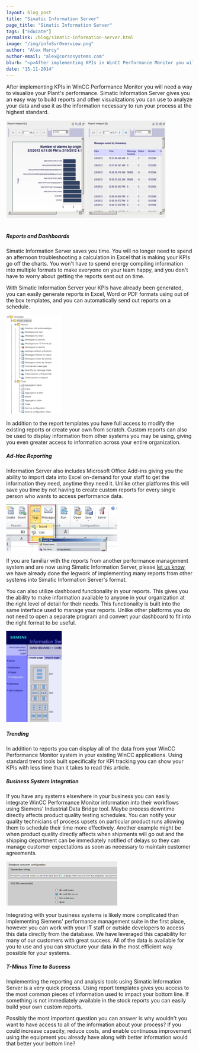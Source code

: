 ```yaml
---
layout: blog_post
title: "Simatic Information Server"
page_title: "Simatic Information Server"
tags: ["Educate"]
permalink: /blog/simatic-information-server.html
image: "/img/infoSvrOverview.png"
author: "Alex Marcy"
author-email: "alex@corsosystems.com"
blurb: "<p>After implementing KPIs in WinCC Performance Monitor you will need a way to visualize your Plant's performance. Simatic Information Server gives you an easy way to build reports and other visualizations you can use to analyze your data and use it as the information necessary to run your process at the highest standard.</p>"
date: "15-11-2014"
---
```


<p>After implementing KPIs in WinCC Performance Monitor you will need a way to visualize your Plant's performance. Simatic Information Server gives you an easy way to build reports and other visualizations you can use to analyze your data and use it as the information necessary to run your process at the highest standard.</p>

<img src="/img/reportExampleInfoSvr.png" width="430px"/>
<br/>
<br/>

<h5><b>Reports and Dashboards</b></h5>
<p>Simatic Information Server saves you time. You will no longer need to spend an afternoon troubleshooting a calculation in Excel that is making your KPIs go off the charts. You won't have to spend energy compiling information into multiple formats to make everyone on your team happy, and you don't have to worry about getting the reports sent out on time.</p>

<p>With Simatic Information Server your KPIs have already been generated, you can easily generate reports in Excel, Word or PDF formats using out of the box templates, and you can automatically send out reports on a schedule.</p>

<img src="/img/reportTemplatesInfoSvr.png" width="150px"/>

<p>In addition to the report templates you have full access to modify the existing reports or create your own from scratch. Custom reports can also be used to display information from other systems you may be using, giving you even greater access to information across your entire organization.</p>

<h5><b>Ad-Hoc Reporting</b></h5>
<p>Information Server also includes Microsoft Office Add-ins giving you the ability to import data into Excel on-demand for your staff to get the information they need, anytime they need it. Unlike other platforms this will save you time by not having to create custom reports for every single person who wants to access performance data.</p>
<img src="/img/msofficeaddin.png" width="300px"/>

<p>If you are familiar with the reports from another performance management system and are now using Simatic Information Server, please <a href="mailto:info@corsosystems.com?subject=Info%20Server%20Reports">let us know</a>, we have already done the legwork of implementing many reports from other systems into Simatic Information Server's format.</p>

<p>You can also utilize dashboard functionality in your reports. This gives you the ability to make information available to anyone in your organization at the right level of detail for their needs. This functionality is built into the same interface used to manage your reports. Unlike other platforms you do not need to open a separate program and convert your dashboard to fit into the right format to be useful.</p>
<img src="/img/dashboards.png" width="150px"/>
<h5><b>Trending</b></h5>
<p>In addition to reports you can display all of the data from your WinCC Performance Monitor system in your existing WinCC applications. Using standard trend tools built specifically for KPI tracking you can show your KPIs with less time than it takes to read this article.</p>


<h5><b>Business System Integration</b></h5>
<p>If you have any systems elsewhere in your business you can easily integrate WinCC Performance Monitor information into their workflows using Siemens' Industrial Data Bridge tool. Maybe process downtime directly affects product quality testing schedules. You can notify your quality technicians of process upsets on particular product runs allowing them to schedule their time more effectively. Another example might be when product quality directly affects when shipments will go out and the shipping department can be immediately notified of delays so they can manage customer expectations as soon as necessary to maintain customer agreements.</p>
<img src="/img/IDB.png" width="300px"/>

<p>Integrating with your business systems is likely more complicated than implementing Siemens' performance management suite in the first place, however you can work with your IT staff or outside developers to access this data directly from the database. We have leveraged this capability for many of our customers with great success. All of the data is available for you to use and you can structure your data in the most efficient way possible for your systems.</p>

<h5><b>T-Minus Time to Success</b></h5>
<p>Implementing the reporting and analysis tools using Simatic Information Server is a very quick process. Using report templates gives you access to the most common pieces of information used to impact your bottom line. If something is not immediately available in the stock reports you can easily build your own custom reports.</p>

<p>Possibly the most important question you can answer is why wouldn't you want to have access to all of the information about your process? If you could increase capacity, reduce costs, and enable continuous improvement using the equipment you already have along with better information would that better your bottom line?</p>

